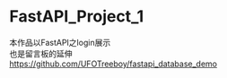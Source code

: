# FastAPI_Project_1

本作品以FastAPI之login展示</br>
也是留言板的延伸</br>
https://github.com/UFOTreeboy/fastapi_database_demo